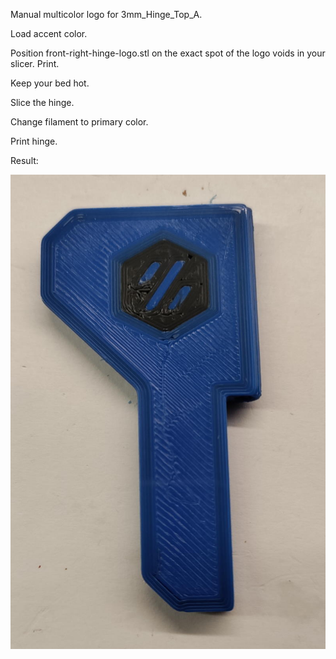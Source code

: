 Manual multicolor logo for 3mm_Hinge_Top_A.

Load accent color.

Position front-right-hinge-logo.stl on the exact spot of the logo voids in your slicer. Print.

Keep your bed hot.

Slice the hinge.

Change filament to primary color.

Print hinge.

Result:

![](IMG_20211209_205327.jpg)